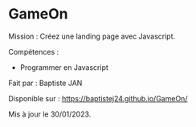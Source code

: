 # GameOn

Mission : Créez une landing page avec Javascript.

Compétences :
- Programmer en Javascript

Fait par : Baptiste JAN

Disponible sur : https://baptistej24.github.io/GameOn/

Mis à jour le 30/01/2023.
